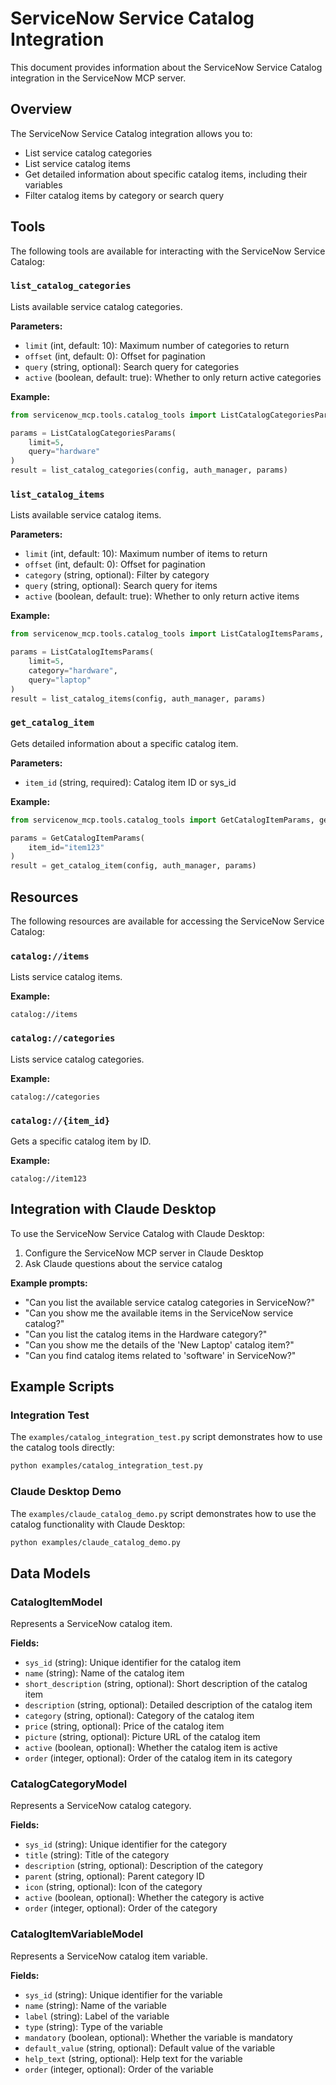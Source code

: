 # ServiceNow Service Catalog Integration

This document provides information about the ServiceNow Service Catalog integration in the ServiceNow MCP server.

## Overview

The ServiceNow Service Catalog integration allows you to:

- List service catalog categories
- List service catalog items
- Get detailed information about specific catalog items, including their variables
- Filter catalog items by category or search query

## Tools

The following tools are available for interacting with the ServiceNow Service Catalog:

### `list_catalog_categories`

Lists available service catalog categories.

**Parameters:**
- `limit` (int, default: 10): Maximum number of categories to return
- `offset` (int, default: 0): Offset for pagination
- `query` (string, optional): Search query for categories
- `active` (boolean, default: true): Whether to only return active categories

**Example:**
```python
from servicenow_mcp.tools.catalog_tools import ListCatalogCategoriesParams, list_catalog_categories

params = ListCatalogCategoriesParams(
    limit=5,
    query="hardware"
)
result = list_catalog_categories(config, auth_manager, params)
```

### `list_catalog_items`

Lists available service catalog items.

**Parameters:**
- `limit` (int, default: 10): Maximum number of items to return
- `offset` (int, default: 0): Offset for pagination
- `category` (string, optional): Filter by category
- `query` (string, optional): Search query for items
- `active` (boolean, default: true): Whether to only return active items

**Example:**
```python
from servicenow_mcp.tools.catalog_tools import ListCatalogItemsParams, list_catalog_items

params = ListCatalogItemsParams(
    limit=5,
    category="hardware",
    query="laptop"
)
result = list_catalog_items(config, auth_manager, params)
```

### `get_catalog_item`

Gets detailed information about a specific catalog item.

**Parameters:**
- `item_id` (string, required): Catalog item ID or sys_id

**Example:**
```python
from servicenow_mcp.tools.catalog_tools import GetCatalogItemParams, get_catalog_item

params = GetCatalogItemParams(
    item_id="item123"
)
result = get_catalog_item(config, auth_manager, params)
```

## Resources

The following resources are available for accessing the ServiceNow Service Catalog:

### `catalog://items`

Lists service catalog items.

**Example:**
```
catalog://items
```

### `catalog://categories`

Lists service catalog categories.

**Example:**
```
catalog://categories
```

### `catalog://{item_id}`

Gets a specific catalog item by ID.

**Example:**
```
catalog://item123
```

## Integration with Claude Desktop

To use the ServiceNow Service Catalog with Claude Desktop:

1. Configure the ServiceNow MCP server in Claude Desktop
2. Ask Claude questions about the service catalog

**Example prompts:**
- "Can you list the available service catalog categories in ServiceNow?"
- "Can you show me the available items in the ServiceNow service catalog?"
- "Can you list the catalog items in the Hardware category?"
- "Can you show me the details of the 'New Laptop' catalog item?"
- "Can you find catalog items related to 'software' in ServiceNow?"

## Example Scripts

### Integration Test

The `examples/catalog_integration_test.py` script demonstrates how to use the catalog tools directly:

```bash
python examples/catalog_integration_test.py
```

### Claude Desktop Demo

The `examples/claude_catalog_demo.py` script demonstrates how to use the catalog functionality with Claude Desktop:

```bash
python examples/claude_catalog_demo.py
```

## Data Models

### CatalogItemModel

Represents a ServiceNow catalog item.

**Fields:**
- `sys_id` (string): Unique identifier for the catalog item
- `name` (string): Name of the catalog item
- `short_description` (string, optional): Short description of the catalog item
- `description` (string, optional): Detailed description of the catalog item
- `category` (string, optional): Category of the catalog item
- `price` (string, optional): Price of the catalog item
- `picture` (string, optional): Picture URL of the catalog item
- `active` (boolean, optional): Whether the catalog item is active
- `order` (integer, optional): Order of the catalog item in its category

### CatalogCategoryModel

Represents a ServiceNow catalog category.

**Fields:**
- `sys_id` (string): Unique identifier for the category
- `title` (string): Title of the category
- `description` (string, optional): Description of the category
- `parent` (string, optional): Parent category ID
- `icon` (string, optional): Icon of the category
- `active` (boolean, optional): Whether the category is active
- `order` (integer, optional): Order of the category

### CatalogItemVariableModel

Represents a ServiceNow catalog item variable.

**Fields:**
- `sys_id` (string): Unique identifier for the variable
- `name` (string): Name of the variable
- `label` (string): Label of the variable
- `type` (string): Type of the variable
- `mandatory` (boolean, optional): Whether the variable is mandatory
- `default_value` (string, optional): Default value of the variable
- `help_text` (string, optional): Help text for the variable
- `order` (integer, optional): Order of the variable 